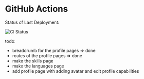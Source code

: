 # GitHub Actions

Status of Last Deployment:

![CI Status](https://github.com/IslamSolimanInnowise/Task-13-with-Dzmitry-Zhukouski/actions/workflows/ci.yml/badge.svg?branch=main)

todo:

- breadcrumb for the profile pages => done
- routes of the profile pages => done
- make the skills page
- make the languages page
- add profile page with adding avatar and edit profile capabilities

